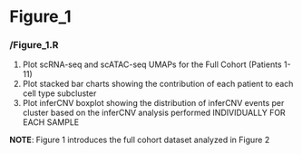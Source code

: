 # Figure_1
### /Figure_1.R
1. Plot scRNA-seq and scATAC-seq UMAPs for the Full Cohort (Patients 1-11)
1. Plot stacked bar charts showing the contribution of each patient to each cell type subcluster
1. Plot inferCNV boxplot showing the distribution of inferCNV events per cluster based on the inferCNV analysis performed INDIVIDUALLY FOR EACH SAMPLE

**NOTE**: Figure 1 introduces the full cohort dataset analyzed in Figure 2
